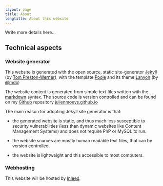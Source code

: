 ```yaml
---
layout: page
title: About
longtitle: About this website
---
```


Write more details here...



Technical aspects
-----------------

### Website generator

This website is generated with the open source, static site-generator 
[Jekyll][] (by [Tom Preston-Werner][]), with the template [Poole][] 
and its theme [Lanyon][] (by [@mdo][mdo])

The website content is generated from simple text files written 
with the [markdown][] syntax. The source code is version controlled
and can be found on my [Github][] repository [julienmoeys.github.io][]

The main reason for adopting Jekyll site generator is that:

*   the generated website is static, and thus much less susceptible 
    to security vulnerabilities (less than dynamic websites like 
    Content Management Systems) and does not require PhP or 
    MySQL to run.

*   the website sources are mostly human readable text files, that 
    can be version controlled.

*   the website is lightweight and this accessible to most 
    computers.


### Webhosting

This website will be hosted by [Inleed][].



<!-- List of links -->
[Jekyll]:             http://jekyllrb.com/            "Jekyll static site generator"
[Poole]:              http://getpoole.com/            "The Poole template for Jekyll"
[Lanyon]:             http://lanyon.getpoole.com/     "A theme for Jekyll-Poole"
[mdo]:                https://github.com/mdo          "Mark Otto (Poole creator)"
[Tom Preston-Werner]: http://tom.preston-werner.com/  "Tom Preston-Werner (Jekyll creator)"
[Inleed]:             http://www.inleed.se/           "Inleed webhotell"
[markdown]:           http://daringfireball.net/projects/markdown/ "Markdown text-to-HTML conversion tool for web writers"
[julienmoeys.github.io]: https://github.com/julienmoeys/julienmoeys.github.io "Website repository"
[Github]:             http://github.com               "Github web-based repository hosting service"


